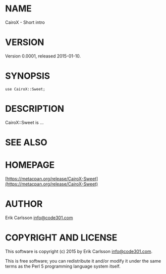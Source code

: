 # NAME

CairoX - Short intro

# VERSION

Version 0.0001, released 2015-01-10.

# SYNOPSIS

    use CairoX::Sweet;

# DESCRIPTION

CairoX::Sweet is ...

# SEE ALSO

# HOMEPAGE

[https://metacpan.org/release/CairoX-Sweet](https://metacpan.org/release/CairoX-Sweet)

# AUTHOR

Erik Carlsson <info@code301.com>

# COPYRIGHT AND LICENSE

This software is copyright (c) 2015 by Erik Carlsson <info@code301.com>.

This is free software; you can redistribute it and/or modify it under
the same terms as the Perl 5 programming language system itself.
